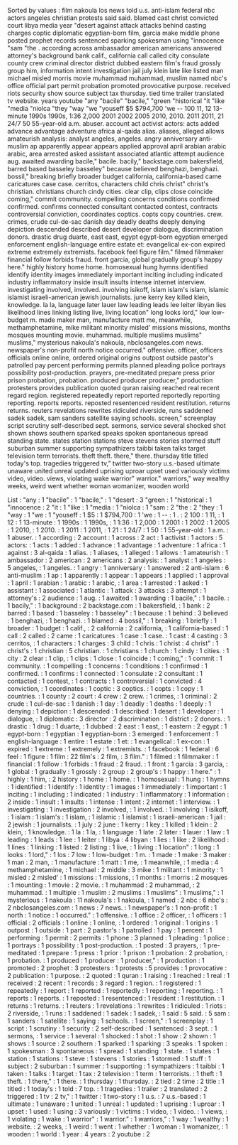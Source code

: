 Sorted by values :
film nakoula los news told u.s. anti-islam federal nbc actors angeles christian protests said said. blamed cast christ convicted court libya media year "desert against attack attacks behind casting charges coptic diplomatic egyptian-born film, garcia make middle phone posted prophet records sentenced sparking spokesman using "innocence "sam "the . according across ambassador american americans answered attorney's background bank calif., california call called city consulate county crew criminal director district dubbed eastern film's fraud grossly group him, information intent investigation jail july klein late like listed man michael misled morris movie muhammad muhammad, muslim named nbc's office official part permit probation promoted provocative purpose. received riots security show source subject tax thursday. tied time trailer translated tv website. years youtube "any "bacile" "bacile," "green "historical "it "like "media "niolca "they "way "we "youseff $5 $794,700 'we -- 100 11, 12 13-minute 1990s 1990s, 1:36 2,000 2001 2002 2005 2010, 2010. 2011 2011, 21 24/7 50 55-year-old a.m. abuser. account act activist actors: acts added advance advantage adventure africa al-qaida alias. aliases, alleged allows amateurish analysis: analyst angeles, angeles. angry anniversary anti-muslim ap apparently appear appears applied approval april arabian arabic arabic, area arrested asked assistant associated atlantic attempt audience aug. awaited awarding bacile," bacile. bacily," backstage.com bakersfield, barred based basseley basseley" because believed benghazi, benghazi. bossil," breaking briefly broader budget california, california-based came caricatures case case. cerritos, characters child chris christ" christ's christian. christians church cindy cities. clear clip, clips close coincide coming," commit community. compelling concerns conditions confirmed confirmed. confirms connected consultant contacted contest, contracts controversial conviction, coordinates coptics. copts copy countries. crew. crimes, crude cul-de-sac danish day deadly deaths deeply denying depiction descended described desert developer dialogue, discrimination donors. drastic drug duarte, east east, egypt egypt-born egyptian emerged enforcement english-language entire estate et: evangelical ex-con expired extreme extremely extremists. facebook feel figure film." filmed filmmaker financial follow forbids fraud. front garcia, global gradually group's happy here." highly history home home. homosexual hung hymns identified identify identity images immediately important inciting including indicated industry inflammatory inside insult insults intense internet interview. investigating involved, involved. involving isikoff, islam islam's islam, islamic islamist israeli-american jewish journalists. june kerry key killed klein, knowledge. la la, language later lauer law leading leads lee leiter libyan lies likelihood lines linking listing live, living location" long looks lord," low low-budget m. made maker man, manufacture matt me, meanwhile, methamphetamine, mike militant minority misled' missions missions, months mosques mounting movie. muhammad. multiple muslims muslims" muslims," mysterious nakoula's nakoula, nbclosangeles.com news. newspaper's non-profit north notice occurred." offensive. officer, officers officials online online, ordered original origins outpost outside pastor's patrolled pay percent performing permits planned pleading police portrays possibility post-production. prayers, pre-meditated prepare press prior prison probation, probation. produced producer producer," production protesters provides publication quoted quran raising reached real recent regard region. registered repeatedly report reported reportedly reporting reporting. reports reports. reposted resentenced resident restitution. returns returns. reuters revelations rewrites ridiculed riverside, runs saddened sadek sadek, sam sanders satellite saying schools. screen," screenplay script scrutiny self-described sept. sermons, service several shocked shot shown shows southern sparked speaks spoken spontaneous spread standing state. states station stations steve stevens stories stormed stuff suburban summer supporting sympathizers taibbi taken talks target television term terrorists. theft theft. there," there. thursday title titled today's top. tragedies triggered tv," twitter two-story u.s.-based ultimate unaware united unreal updated uprising uproar upset used variously victims video, video. views, violating wake warrior" warrior." warriors," way wealthy weeks, weird went whether woman womanizer, wooden world 

List :
"any : 1
"bacile" : 1
"bacile," : 1
"desert : 3
"green : 1
"historical : 1
"innocence : 2
"it : 1
"like : 1
"media : 1
"niolca : 1
"sam : 2
"the : 2
"they : 1
"way : 1
"we : 1
"youseff : 1
$5 : 1
$794,700 : 1
'we : 1
-- : 1
. : 2
100 : 1
11, : 1
12 : 1
13-minute : 1
1990s : 1
1990s, : 1
1:36 : 1
2,000 : 1
2001 : 1
2002 : 1
2005 : 1
2010, : 1
2010. : 1
2011 : 1
2011, : 1
21 : 1
24/7 : 1
50 : 1
55-year-old : 1
a.m. : 1
abuser. : 1
according : 2
account : 1
across : 2
act : 1
activist : 1
actors : 5
actors: : 1
acts : 1
added : 1
advance : 1
advantage : 1
adventure : 1
africa : 1
against : 3
al-qaida : 1
alias. : 1
aliases, : 1
alleged : 1
allows : 1
amateurish : 1
ambassador : 2
american : 2
americans : 2
analysis: : 1
analyst : 1
angeles : 5
angeles, : 1
angeles. : 1
angry : 1
anniversary : 1
answered : 2
anti-islam : 6
anti-muslim : 1
ap : 1
apparently : 1
appear : 1
appears : 1
applied : 1
approval : 1
april : 1
arabian : 1
arabic : 1
arabic, : 1
area : 1
arrested : 1
asked : 1
assistant : 1
associated : 1
atlantic : 1
attack : 3
attacks : 3
attempt : 1
attorney's : 2
audience : 1
aug. : 1
awaited : 1
awarding : 1
bacile," : 1
bacile. : 1
bacily," : 1
background : 2
backstage.com : 1
bakersfield, : 1
bank : 2
barred : 1
based : 1
basseley : 1
basseley" : 1
because : 1
behind : 3
believed : 1
benghazi, : 1
benghazi. : 1
blamed : 4
bossil," : 1
breaking : 1
briefly : 1
broader : 1
budget : 1
calif., : 2
california : 2
california, : 1
california-based : 1
call : 2
called : 2
came : 1
caricatures : 1
case : 1
case. : 1
cast : 4
casting : 3
cerritos, : 1
characters : 1
charges : 3
child : 1
chris : 1
christ : 4
christ" : 1
christ's : 1
christian : 5
christian. : 1
christians : 1
church : 1
cindy : 1
cities. : 1
city : 2
clear : 1
clip, : 1
clips : 1
close : 1
coincide : 1
coming," : 1
commit : 1
community. : 1
compelling : 1
concerns : 1
conditions : 1
confirmed : 1
confirmed. : 1
confirms : 1
connected : 1
consulate : 2
consultant : 1
contacted : 1
contest, : 1
contracts : 1
controversial : 1
convicted : 4
conviction, : 1
coordinates : 1
coptic : 3
coptics. : 1
copts : 1
copy : 1
countries. : 1
county : 2
court : 4
crew : 2
crew. : 1
crimes, : 1
criminal : 2
crude : 1
cul-de-sac : 1
danish : 1
day : 1
deadly : 1
deaths : 1
deeply : 1
denying : 1
depiction : 1
descended : 1
described : 1
desert : 1
developer : 1
dialogue, : 1
diplomatic : 3
director : 2
discrimination : 1
district : 2
donors. : 1
drastic : 1
drug : 1
duarte, : 1
dubbed : 2
east : 1
east, : 1
eastern : 2
egypt : 1
egypt-born : 1
egyptian : 1
egyptian-born : 3
emerged : 1
enforcement : 1
english-language : 1
entire : 1
estate : 1
et: : 1
evangelical : 1
ex-con : 1
expired : 1
extreme : 1
extremely : 1
extremists. : 1
facebook : 1
federal : 6
feel : 1
figure : 1
film : 22
film's : 2
film, : 3
film." : 1
filmed : 1
filmmaker : 1
financial : 1
follow : 1
forbids : 1
fraud : 2
fraud. : 1
front : 1
garcia : 3
garcia, : 1
global : 1
gradually : 1
grossly : 2
group : 2
group's : 1
happy : 1
here." : 1
highly : 1
him, : 2
history : 1
home : 1
home. : 1
homosexual : 1
hung : 1
hymns : 1
identified : 1
identify : 1
identity : 1
images : 1
immediately : 1
important : 1
inciting : 1
including : 1
indicated : 1
industry : 1
inflammatory : 1
information : 2
inside : 1
insult : 1
insults : 1
intense : 1
intent : 2
internet : 1
interview. : 1
investigating : 1
investigation : 2
involved, : 1
involved. : 1
involving : 1
isikoff, : 1
islam : 1
islam's : 1
islam, : 1
islamic : 1
islamist : 1
israeli-american : 1
jail : 2
jewish : 1
journalists. : 1
july : 2
june : 1
kerry : 1
key : 1
killed : 1
klein : 2
klein, : 1
knowledge. : 1
la : 1
la, : 1
language : 1
late : 2
later : 1
lauer : 1
law : 1
leading : 1
leads : 1
lee : 1
leiter : 1
libya : 4
libyan : 1
lies : 1
like : 2
likelihood : 1
lines : 1
linking : 1
listed : 2
listing : 1
live, : 1
living : 1
location" : 1
long : 1
looks : 1
lord," : 1
los : 7
low : 1
low-budget : 1
m. : 1
made : 1
make : 3
maker : 1
man : 2
man, : 1
manufacture : 1
matt : 1
me, : 1
meanwhile, : 1
media : 4
methamphetamine, : 1
michael : 2
middle : 3
mike : 1
militant : 1
minority : 1
misled : 2
misled' : 1
missions : 1
missions, : 1
months : 1
morris : 2
mosques : 1
mounting : 1
movie : 2
movie. : 1
muhammad : 2
muhammad, : 2
muhammad. : 1
multiple : 1
muslim : 2
muslims : 1
muslims" : 1
muslims," : 1
mysterious : 1
nakoula : 11
nakoula's : 1
nakoula, : 1
named : 2
nbc : 6
nbc's : 2
nbclosangeles.com : 1
news : 7
news. : 1
newspaper's : 1
non-profit : 1
north : 1
notice : 1
occurred." : 1
offensive. : 1
office : 2
officer, : 1
officers : 1
official : 2
officials : 1
online : 1
online, : 1
ordered : 1
original : 1
origins : 1
outpost : 1
outside : 1
part : 2
pastor's : 1
patrolled : 1
pay : 1
percent : 1
performing : 1
permit : 2
permits : 1
phone : 3
planned : 1
pleading : 1
police : 1
portrays : 1
possibility : 1
post-production. : 1
posted : 3
prayers, : 1
pre-meditated : 1
prepare : 1
press : 1
prior : 1
prison : 1
probation : 2
probation, : 1
probation. : 1
produced : 1
producer : 1
producer," : 1
production : 1
promoted : 2
prophet : 3
protesters : 1
protests : 5
provides : 1
provocative : 2
publication : 1
purpose. : 2
quoted : 1
quran : 1
raising : 1
reached : 1
real : 1
received : 2
recent : 1
records : 3
regard : 1
region. : 1
registered : 1
repeatedly : 1
report : 1
reported : 1
reportedly : 1
reporting : 1
reporting. : 1
reports : 1
reports. : 1
reposted : 1
resentenced : 1
resident : 1
restitution. : 1
returns : 1
returns. : 1
reuters : 1
revelations : 1
rewrites : 1
ridiculed : 1
riots : 2
riverside, : 1
runs : 1
saddened : 1
sadek : 1
sadek, : 1
said : 5
said. : 5
sam : 1
sanders : 1
satellite : 1
saying : 1
schools. : 1
screen," : 1
screenplay : 1
script : 1
scrutiny : 1
security : 2
self-described : 1
sentenced : 3
sept. : 1
sermons, : 1
service : 1
several : 1
shocked : 1
shot : 1
show : 2
shown : 1
shows : 1
source : 2
southern : 1
sparked : 1
sparking : 3
speaks : 1
spoken : 1
spokesman : 3
spontaneous : 1
spread : 1
standing : 1
state. : 1
states : 1
station : 1
stations : 1
steve : 1
stevens : 1
stories : 1
stormed : 1
stuff : 1
subject : 2
suburban : 1
summer : 1
supporting : 1
sympathizers : 1
taibbi : 1
taken : 1
talks : 1
target : 1
tax : 2
television : 1
term : 1
terrorists. : 1
theft : 1
theft. : 1
there," : 1
there. : 1
thursday : 1
thursday. : 2
tied : 2
time : 2
title : 1
titled : 1
today's : 1
told : 7
top. : 1
tragedies : 1
trailer : 2
translated : 2
triggered : 1
tv : 2
tv," : 1
twitter : 1
two-story : 1
u.s. : 7
u.s.-based : 1
ultimate : 1
unaware : 1
united : 1
unreal : 1
updated : 1
uprising : 1
uproar : 1
upset : 1
used : 1
using : 3
variously : 1
victims : 1
video, : 1
video. : 1
views, : 1
violating : 1
wake : 1
warrior" : 1
warrior." : 1
warriors," : 1
way : 1
wealthy : 1
website. : 2
weeks, : 1
weird : 1
went : 1
whether : 1
woman : 1
womanizer, : 1
wooden : 1
world : 1
year : 4
years : 2
youtube : 2
